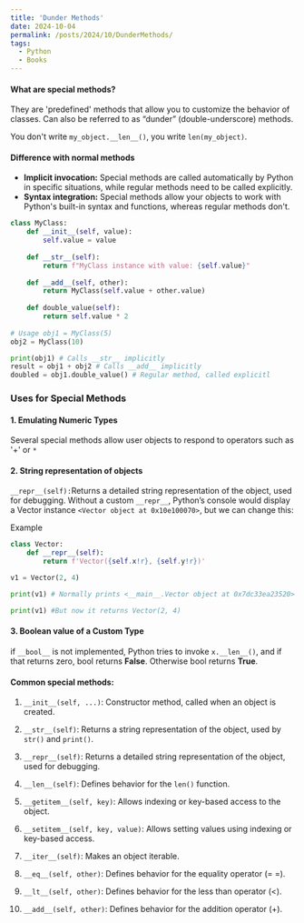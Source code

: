 ```yaml
---
title: 'Dunder Methods'
date: 2024-10-04
permalink: /posts/2024/10/DunderMethods/
tags:
  - Python
  - Books
---
```


#### What are special methods?
They are 'predefined' methods that allow you to customize the behavior of classes. Can also be referred to as “dunder” (double-underscore) methods.

You don't write `my_object.__len__()`, you write `len(my_object)`. 

#### Difference with normal methods

- **Implicit invocation:** Special methods are called automatically by Python in specific situations, while regular methods need to be called explicitly.
- **Syntax integration:** Special methods allow your objects to work with Python's built-in syntax and functions, whereas regular methods don't.

```python
class MyClass:
    def __init__(self, value):
        self.value = value
    
    def __str__(self):
        return f"MyClass instance with value: {self.value}"
    
    def __add__(self, other):
        return MyClass(self.value + other.value)
    
    def double_value(self):
        return self.value * 2
        
# Usage obj1 = MyClass(5) 
obj2 = MyClass(10) 

print(obj1) # Calls __str__ implicitly 
result = obj1 + obj2 # Calls __add__ implicitly 
doubled = obj1.double_value() # Regular method, called explicitl
```

### Uses for Special Methods

#### 1. Emulating Numeric Types
Several special methods allow user objects to respond to operators such as '+' or `*` 
#### 2. String representation of objects
`__repr__(self):`Returns a detailed string representation of the object, used for debugging. Without a custom `__repr__`, Python’s console would display a Vector instance `<Vector object at 0x10e100070>`, but we can change this:

Example
```python
class Vector:
	def __repr__(self):
		return f'Vector({self.x!r}, {self.y!r})'

v1 = Vector(2, 4)

print(v1) # Normally prints <__main__.Vector object at 0x7dc33ea23520>

print(v1) #But now it returns Vector(2, 4)
```
#### 3. Boolean value of a Custom Type
if `__bool__` is not implemented, Python tries to invoke `x.__len__()`, and
if that returns zero, bool returns **False**. Otherwise bool returns **True**.

#### Common special methods: 
1. `__init__(self, ...)`: Constructor method, called when an object is created.

2. `__str__(self)`: Returns a string representation of the object, used by `str()` and `print()`.

3. `__repr__(self)`: Returns a detailed string representation of the object, used for debugging.

4. `__len__(self)`: Defines behavior for the `len()` function.

5. `__getitem__(self, key)`: Allows indexing or key-based access to the object.

6. `__setitem__(self, key, value)`: Allows setting values using indexing or key-based access.

7. `__iter__(self)`: Makes an object iterable.

8. `__eq__(self, other)`: Defines behavior for the equality operator (= =).

9. `__lt__(self, other)`: Defines behavior for the less than operator (<).

10. `__add__(self, other)`: Defines behavior for the addition operator (+).
